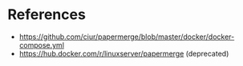 # References

- https://github.com/ciur/papermerge/blob/master/docker/docker-compose.yml
- https://hub.docker.com/r/linuxserver/papermerge (deprecated)

